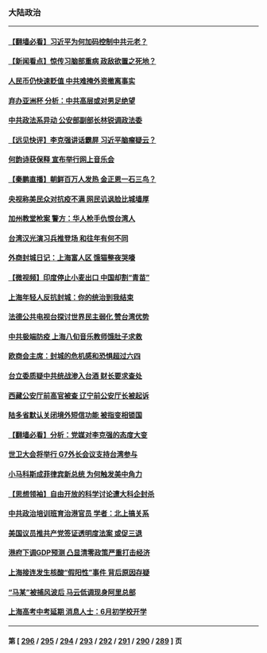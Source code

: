 ### 大陆政治
---
#### [【翻墙必看】习近平为何加码控制中共元老？](../../pages/ncid277/n13738863.md) 
#### [【新闻看点】惊传习脑部重病 政敌欲置之死地？](../../pages/ncid277/n13738763.md) 
#### [人民币仍快速贬值 中共难掩外资撤离事实](../../pages/ncid277/n13738925.md) 
#### [弃办亚洲杯 分析：中共高层或对男足绝望](../../pages/ncid277/n13738875.md) 
#### [中共政法系异动 公安部副部长林锐调政法委](../../pages/ncid277/n13738846.md) 
#### [【远见快评】李克强讲话霸屏 习近平脑瘤疑云？](../../pages/ncid277/n13738758.md) 
#### [何韵诗获保释 宣布举行网上音乐会](../../pages/ncid277/n13738669.md) 
#### [【秦鹏直播】朝鲜百万人发热 金正恩一石三鸟？](../../pages/ncid277/n13738589.md) 
#### [央视称美民众对抗疫不满 网民讥讽脸比城墙厚](../../pages/ncid277/n13738685.md) 
#### [加州教堂枪案 警方：华人枪手仇恨台湾人](../../pages/ncid277/n13738720.md) 
#### [台湾汉光演习兵推登场 和往年有何不同](../../pages/ncid277/n13738591.md) 
#### [外商封城日记：上海富人区 饿猫整夜哭嚎](../../pages/ncid277/n13738603.md) 
#### [【微视频】印度停止小麦出口 中国却割“青苗”](../../pages/ncid277/n13738113.md) 
#### [上海年轻人反抗封城：你的统治到我结束](../../pages/ncid277/n13738588.md) 
#### [法德公共电视台探讨世界民主弱化 赞台湾优势](../../pages/ncid277/n13738436.md) 
#### [中共极端防疫 上海八旬音乐教师饿肚子求救](../../pages/ncid277/n13738037.md) 
#### [欧商会主席：封城的危机感和恐惧超过六四](../../pages/ncid277/n13738395.md) 
#### [台立委质疑中共统战渗入台酒 财长要求查处](../../pages/ncid277/n13738339.md) 
#### [西藏公安厅前高官被查 辽宁前公安厅长被起诉](../../pages/ncid277/n13738393.md) 
#### [陆多省默认关闭境外短信功能 被指变相锁国](../../pages/ncid277/n13738307.md) 
#### [【翻墙必看】分析：党媒对李克强的态度大变](../../pages/ncid277/n13738058.md) 
#### [世卫大会将举行 G7外长会议支持台湾参与](../../pages/ncid277/n13738027.md) 
#### [小马科斯成菲律宾新总统 为何触发美中角力](../../pages/ncid277/n13737955.md) 
#### [【思想领袖】自由开放的科学讨论遭大科企封杀](../../pages/ncid277/n13714643.md) 
#### [中共政治培训班育治港官员 学者：北上搞关系](../../pages/ncid277/n13737854.md) 
#### [美国议员推共产党签证透明度法案 或促三退](../../pages/ncid277/n13737821.md) 
#### [港府下调GDP预测 凸显清零政策严重打击经济](../../pages/ncid277/n13737830.md) 
#### [上海接连发生核酸“假阳性”事件 背后原因存疑](../../pages/ncid277/n13737818.md) 
#### [“马某”被捕风波后 马云低调现身阿里总部](../../pages/ncid277/n13737824.md) 
#### [上海高考中考延期 消息人士：6月初学校开学](../../pages/ncid277/n13737805.md) 

---
#### 第 [ [296](./296.md) / [295](./295.md) / [294](./294.md) / [293](./293.md) / [292](./292.md) / [291](./291.md) / [290](./290.md) / [289](./289.md) ] 页

